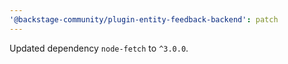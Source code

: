 ```yaml
---
'@backstage-community/plugin-entity-feedback-backend': patch
---
```


Updated dependency `node-fetch` to `^3.0.0`.
